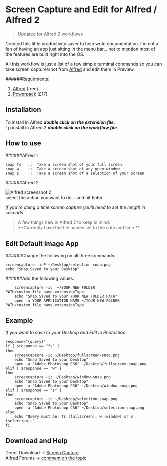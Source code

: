 Screen Capture and Edit for Alfred / Alfred 2
============
> Updated for Alfred 2 workflows

Created this little productivity saver to help write documentation. I'm not a fan of having an app just sitting in the menu bar... not to mention most of the features are built right into the OS. 

All this workflow is just a list of a few simple terminal commands so you can take screen capture/shot from [Alfred](http://alfredapp.com/) and edit them in Preview. 

######Requirments:
 1. [Alfred](http://www.alfredapp.com/#download) (free)
 2. [Powerpack](http://www.alfredapp.com/powerpack/) (£17)


Installation
----------------

To install in Alfred ***double click on the extension file***.  
Tp install in Alfred 2 ***double click on the workflow file***.

How to use
----------------

######Alfred 1


    snap fs   ::  Take a screen shot of your full screen
    snap w    ::  Take a screen shot of any open window
    snap s    ::  Take a screen shot of a selection of your screen

######Alfred 2

![Alfred screenshot 2]()  
select the action you want to do... and hit Enter

*If you're doing a time screen capture you'll need to set the length in seconds*

>A few things new in Alfred 2 to keep in mind:  
**Currently have the file names set to the date and time ** 

Edit Default Image App
----------------
######Change the following on all three commands:
	
	screencapture -icP ~/Desktop/selection-snap.png
	echo "Snap Saved to your Desktop"

######Add the following values:
	
		screencapture -ic  ~/YOUR NEW FOLDER PATH/custom_file_name.extensionType
		echo "Snap Saved to your YOUR NEW FOLDER PATH"
		open -a YOUR APPLICATION NAME ~/YOUR NEW FOLDER PATH/custom_file_name.extensionType

    
Example
----------------
*If you want to save to your Desktop and Edit in Photoshop*
	
	response="{query}"
	if [ $response == "fs" ]
	then
		screencapture -ic ~/Desktop/fullscreen-snap.png
		echo "Snap Saved to your Desktop"
		open -a "Adobe Photoshop CS6" ~/Desktop/fullscreen-snap.png	
	elif [ $response == "w" ]
	then
		screencapture -ic ~/Desktop/window-snap.png
		echo "Snap Saved to your Desktop"
		open -a "Adobe Photoshop CS6" ~/Desktop/window-snap.png	
	elif [ $response == "s" ]
	then
		screencapture -ic ~/Desktop/selection-snap.png
		echo "Snap Saved to your Desktop"
		open -a "Adobe Photoshop CS6" ~/Desktop/selection-snap.png
	else
		echo "Query must be: fs (fullscreen), w (window) or s (selection)."
	fi


Download and Help
----------------
Direct Download &#x2192; [Screen Capture](http://i.makitra.in/Ndbp)   
Alfred Forums &#x2192; [comment on the topic](http://www.alfredforum.com/topic/1118-screen-shot-with-aflred/)

    
